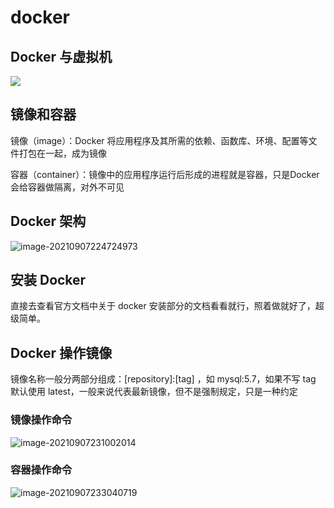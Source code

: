 # docker

## Docker 与虚拟机

![](D:\KEQI\MyCode\code-java\065-docker\images\Snipaste_2021-09-07_22-39-07.png)

## 镜像和容器

镜像（image）：Docker 将应用程序及其所需的依赖、函数库、环境、配置等文件打包在一起，成为镜像

容器（container）：镜像中的应用程序运行后形成的进程就是容器，只是Docker 会给容器做隔离，对外不可见

## Docker 架构

![image-20210907224724973](D:\KEQI\MyCode\code-java\065-docker\images\image-20210907224724973.png)



## 安装 Docker

直接去查看官方文档中关于 docker 安装部分的文档看看就行，照着做就好了，超级简单。 

## Docker 操作镜像

镜像名称一般分两部分组成：[repository]:[tag] ，如 mysql:5.7，如果不写 tag 默认使用 latest，一般来说代表最新镜像，但不是强制规定，只是一种约定

### 镜像操作命令

![image-20210907231002014](D:\KEQI\MyCode\code-java\065-docker\images\image-20210907231002014.png)

### 容器操作命令

![image-20210907233040719](D:\KEQI\MyCode\code-java\065-docker\images\image-20210907233040719.png)